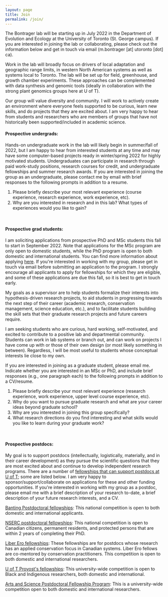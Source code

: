 ```yaml
---
layout: page
title: Join
permalink: /join/
---
```



The Bontrager lab will be starting up in July 2022 in the Department of Evolution and Ecology at the University of Toronto (St. George campus). If you are interested in joining the lab or collaborating, please check out the information below and get in touch via email (m.bontrager [at] utoronto [dot] ca).
<br>

Work in the lab will broadly focus on drivers of local adaptation and geographic range limits, in western North American systems as well as systems local to Toronto. The lab will be set up for field, greenhouse, and growth chamber experiments. These approaches can be complemented with data synthesis and genomic tools (ideally in collaboration with the strong plant genomics groups here at U of T).
<br>

Our group will value diversity and community. I will work to actively create an environment where everyone feels supported to be curious, learn new skills, and do projects that they are excited about. I am very happy to hear from students and researchers who are members of groups that have not historically been supported/included in academic science.
<br>


#### **Prospective undergrads:**

Hands-on undergraduate work in the lab will likely begin in summer/fall of 2022, but I am happy to hear from interested students at any time and may have some computer-based projects ready in winter/spring 2022 for highly motivated students. Undergraduates can participate in research through paid work-study positions, research courses for credit, and undergraduate fellowships and summer research awards. If you are interested in joining the group as an undergraduate, please contact me by email with brief responses to the following prompts in addition to a resume.

1. Please briefly describe your most relevant experience (course experience, research experience, work experience, etc).
2. Why are you interested in research and in this lab? What types of experiences would you like to gain?
<br>

#### **Prospective grad students:**

I am soliciting applications from prospective PhD and MSc students this fall to start in September 2022. Note that applications for the MSc program are only open to domestic students, while the PhD program is open to both domestic and international students. You can find more information about applying [here](https://eeb.utoronto.ca/education/graduate/graduate-admissions/). If you're interested in working with my group, please get in touch via email before submitting an application to the program. I strongly encourage all applicants to apply for fellowships for which they are eligible, and some of these applications are due this fall, so it is best to get in touch early.

My goals as a supervisor are to help students formalize their interests into hypothesis-driven research projects, to aid students in progressing towards the next step of their career (academic research, conservation management, science education, etc.), and to facilitate students building the skill sets that their graduate research projects and future careers require.

I am seeking students who are curious, hard working, self-motivated, and excited to contribute to a positive lab and departmental community. Students can work in lab systems or branch out, and can work on projects I have come up with or those of their own design (or most likely something in between). Regardless, I will be most useful to students whose conceptual interests lie close to my own.

If you are interested in joining as a graduate student, please email me. Indicate whether you are interested in an MSc or PhD, and include brief responses (e.g., one paragraph each) to the following prompts in addition to a CV/resume.

1. Please briefly describe your most relevant experience (research experience, work experience, upper level course experience, etc).
2. Why do you want to pursue graduate research and what are your career ideas beyond graduate school?
3. Why are you interested in joining this group specifically?
4. What research directions do you find interesting and what skills would you like to learn during your graduate work?
<br>

#### **Prospective postdocs:**

My goal is to support postdocs (intellectually, logistically, materially, and in their career development) as they pursue the scientific questions that they are most excited about and continue to develop independent research programs. There are a number of [fellowships that can support postdocs at U of T](https://www.sgs.utoronto.ca/awards-category/postdoctoral-awards/); some are listed below. I am very happy to sponsor/support/collaborate on applications for these and other funding opportunities. If you're interested in working with my group as a postdoc, please email me with a brief description of your research to-date, a brief description of your future research interests, and a CV.

[Banting Postdoctoral fellowships](https://www.sgs.utoronto.ca/awards/banting-postdoctoral-fellowships-program/): This national competition is open to both domestic and international applicants.

[NSERC postdoctoral fellowships](https://www.nserc-crsng.gc.ca/Students-Etudiants/PD-NP/PDF-BP_eng.asp): This national competition is open to Canadian citizens, permanent residents, and protected persons that are within 2 years of completing their PhD.

[Liber Ero fellowships](http://liberero.ca/): These fellowships are for postdocs whose research has an applied conservation focus in Canadian systems. Liber Ero fellows are co-mentored by conservation practitioners. This competition is open to both domestic and international researchers.

[U of T Provost's fellowships](https://www.sgs.utoronto.ca/awards/provosts-postdoctoral-fellowship-program%e2%80%8b/): This university-wide competition is open to Black and Indigenous researchers, both domestic and international.

[Arts and Science Postdoctoral Fellowship Program](https://www.sgs.utoronto.ca/awards/arts-science-postdoctoral-fellowship-program/): This is a university-wide competition open to both domestic and international researchers.
